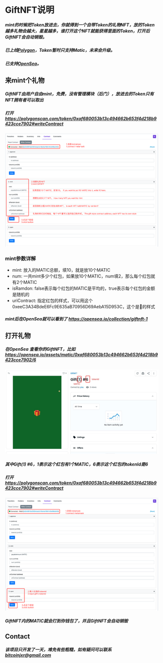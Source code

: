 # GiftNFT说明

##### mint的时候把Token放进去，你就得到一个自带Token的礼物NFT，放的Token越多礼物会越大，星星越多，谁打开这个NFT就能获得里面的Token，打开后GiftNFT会自动销毁。
##### 已上线[Polygon](https://polygonscan.com/token/0xaf680053b13c494662b653f4d218b9423cce7902#readContract)，Token暂时只支持Matic，未来会升级。
##### 已支持[OpenSea](https://opensea.io/collection/giftnft-1)。

## 来mint个礼物
##### GiftNFT由用户自由mint，免费，没有管理模块（后门），放进去的Token只有NFT拥有者可以取出
##### 打开 https://polygonscan.com/token/0xaf680053b13c494662b653f4d218b9423cce7902#writeContract

<img src="./doc/WX20211224-191053.png">

### mint参数详解
- mint: 放入的MATIC总额，填10，就是放10个MATIC
- num: 一共mint多少个红包，如果放10个MATIC，num填2，那么每个红包就有2个MATIC
- isRamdon: false表示每个红包的MATIC是平均的，true表示每个红包的金额是随机的
- uriContract: 指定红包的样式，可以用这个0xeeC3A34BdeE6Fc9E635aB70956D69AebA15D953C，这个是🎁的样式
##### mint后在OpenSea就可以看到了 https://opensea.io/collection/giftnft-1

## 打开礼物
##### 在OpenSea 查看你的GiftNFT，比如 https://opensea.io/assets/matic/0xaf680053b13c494662b653f4d218b9423cce7902/6

<img src="./doc/1640350200938.jpg">

##### 其中Gift(1) #6，1表示这个红包有1个MATIC，6表示这个红包的tokenId是6
##### 打开 https://polygonscan.com/token/0xaf680053b13c494662b653f4d218b9423cce7902#writeContract

<img src="./doc/WX20211224-210346.png">

##### GiftNFT内的MATIC就会打到你钱包了，并且GiftNFT会自动销毁

## Contact
##### 该项目只开发了一天，难免有些粗糙，如有疑问可以联系 bitcoinjxr@gmail.com